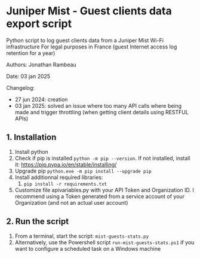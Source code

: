 # Juniper Mist - Guest clients data export script

Python script to log guest clients data from a Juniper Mist Wi-Fi infrastructure
For legal purposes in France (guest Internet access log retention for a year)

Authors: Jonathan Rambeau

Date: 03 jan 2025

Changelog:
- 27 jun 2024: creation
- 03 jan 2025: solved an issue where too many API calls where being made and trigger throttling (when getting client details using RESTFUL APIs) 

## 1. Installation

1. Install python
2. Check if pip is installed ``` python -m pip --version ```. If not installed, install it: https://pip.pypa.io/en/stable/installing/
3. Upgrade pip ``` python.exe -m pip install --upgrade pip ```
4. Install additionnal required libraries:
    1. ```pip install -r requirements.txt```
5. Customize file apivariables.py with your API Token and Organization ID. I recommend using a Token generated from a service account of your Organization (and not an actual user account)

## 2. Run the script

1. From a terminal, start the script: ``` mist-guests-stats.py ```
2. Alternatively, use the Powershell script ```run-mist-guests-stats.ps1``` if you want to configure a scheduled task on a Windows machine
